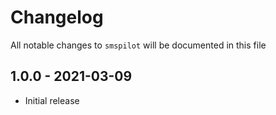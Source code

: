# Changelog

All notable changes to `smspilot` will be documented in this file

## 1.0.0 - 2021-03-09

- Initial release
